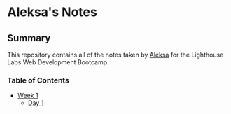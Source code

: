 # Aleksa's Notes

## Summary 

This repository contains all of the notes taken by [Aleksa](https://github.com/aleksa-ai/) for the Lighthouse Labs Web Development Bootcamp.

### Table of Contents

* [Week 1](https://github.com/aleksa-ai/lighthouse-web-notes/tree/master/Week%201)
  * [Day 1](/Week%201/Day%201)